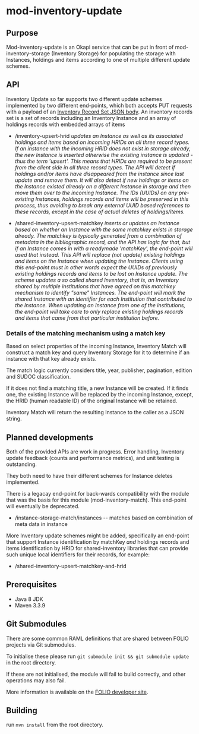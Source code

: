 # mod-inventory-update


## Purpose
Mod-inventory-update is an Okapi service that can be put in front of mod-inventory-storage (Inventory Storage) for populating the storage with Instances, holdings and items according to one of multiple different update schemes.


## API
Inventory Update so far supports two different update schemes implemented by two different end-points, which both accepts PUT requests with a payload of an [Inventory Record Set JSON body](ramls/InventoryRecordSet.json). An inventory records set is a set of records including an Inventory Instance and an array of holdings records with embedded arrays of items

* /inventory-upsert-hrid  _updates an Instance as well as its associated holdings and items based on incoming HRIDs on all three record types. If an instance with the incoming HRID does not exist in storage already, the new Instance is inserted otherwise the existing instance is updated - thus the term 'upsert'. This means that HRIDs are required to be present from the client side in all three record types. The API will detect if holdings and/or items have disappeared from the instance since last update and remove them. It will also detect if new holdings or items on the Instance existed already on a different Instance in storage and then move them over to the incoming Instance. The IDs (UUIDs) on any pre-existing Instances, holdings records and items will be preserved in this process, thus avoiding to break any external UUID based references to these records, except in the case of actual deletes of holdings/items._

* /shared-inventory-upsert-matchkey  _inserts or updates an Instance based on whether an Instance with the same matchkey  exists in storage already. The matchkey is typically generated from a combination of metadata in the bibliographic record, and the API has logic for that, but if an Instance comes in with a readymade 'matchKey', the end-point will used that instead. This API will replace (not update) existing holdings and items on the Instance when updating the Instance. Clients using this end-point must in other words expect the UUIDs of previously existing holdings records and items to be lost on Instance update. The scheme updates a so called shared Inventory, that is, an Inventory shared by multiple institutions that have agreed on this matchkey mechanism to identify "same" Instances. The end-point will mark the shared Instance with an identifier for each Institution that contributed to the Instance. When updating an Instance from one of the institutions, the end-point will take care to only replace existing holdings records and items that came from that particular institution before._

### Details of the matching mechanism using a match key
Based on select properties of the incoming Instance, Inventory Match will construct a match key and query Inventory
Storage for it to determine if an instance with that key already exists.

The match logic currently considers title, year, publisher, pagination, edition and SUDOC classification.

If it does not find a matching title, a new Instance will be created. If it finds one, the existing Instance will be
replaced by the incoming Instance, except, the HRID (human readable ID) of the original Instance will be retained.

Inventory Match will return the resulting Instance to the caller as a JSON string.

## Planned developments

Both of the provided APIs are work in progress. Error handling, Inventory update feedback (counts and performance metrics), and unit testing is outstanding.

They both need to have their different schemes for Instance deletes implemented.

There is a legacay end-point for back-wards compatibility with the module that was the basis for this module (mod-inventory-match). This end-point will eventually be deprecated.

* /instance-storage-match/instances  -- matches based on combination of meta data in instance

More Inventory update schemes might be added, specifically an end-point that support Instance identification by matchKey _and_ holdings records and items identification by HRID for shared-inventory libraries that can provide such unique local identifiers for their records, for example:

* /shared-inventory-upsert-matchkey-and-hrid


## Prerequisites

- Java 8 JDK
- Maven 3.3.9

## Git Submodules

There are some common RAML definitions that are shared between FOLIO projects via Git submodules.

To initialise these please run `git submodule init && git submodule update` in the root directory.

If these are not initialised, the module will fail to build correctly, and other operations may also fail.

More information is available on the [FOLIO developer site](https://dev.folio.org/guides/developer-setup/#update-git-submodules).

## Building

run `mvn install` from the root directory.

